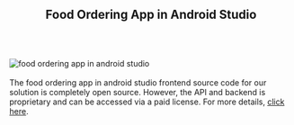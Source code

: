 <h2 style="text-align:center">Food Ordering App in Android Studio</h2><br/><br/>

![food ordering app in android studio](https://admin.ninjascode.com/wp-content/uploads/2025/repoImages/tiffanie/food%20ordering%20app%20in%20Android%20Studio.webp) <br/><br/>The food ordering app in android studio frontend source code for our solution is completely open source. However, the API and backend is proprietary and can be accessed via a paid license. For more details, <a href="https://enatega.com/?utm_source=github&utm_medium=repo&utm_campaign=tiffanie-food-ordering-app-in-android-studio" target="_blank">click here</a>.
